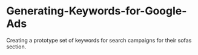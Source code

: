# Generating-Keywords-for-Google-Ads
Creating a prototype set of keywords for search campaigns for their sofas section. 
